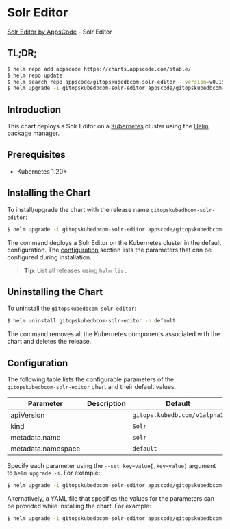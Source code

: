 # Solr Editor

[Solr Editor by AppsCode](https://appscode.com) - Solr Editor

## TL;DR;

```bash
$ helm repo add appscode https://charts.appscode.com/stable/
$ helm repo update
$ helm search repo appscode/gitopskubedbcom-solr-editor --version=v0.15.0
$ helm upgrade -i gitopskubedbcom-solr-editor appscode/gitopskubedbcom-solr-editor -n default --create-namespace --version=v0.15.0
```

## Introduction

This chart deploys a Solr Editor on a [Kubernetes](http://kubernetes.io) cluster using the [Helm](https://helm.sh) package manager.

## Prerequisites

- Kubernetes 1.20+

## Installing the Chart

To install/upgrade the chart with the release name `gitopskubedbcom-solr-editor`:

```bash
$ helm upgrade -i gitopskubedbcom-solr-editor appscode/gitopskubedbcom-solr-editor -n default --create-namespace --version=v0.15.0
```

The command deploys a Solr Editor on the Kubernetes cluster in the default configuration. The [configuration](#configuration) section lists the parameters that can be configured during installation.

> **Tip**: List all releases using `helm list`

## Uninstalling the Chart

To uninstall the `gitopskubedbcom-solr-editor`:

```bash
$ helm uninstall gitopskubedbcom-solr-editor -n default
```

The command removes all the Kubernetes components associated with the chart and deletes the release.

## Configuration

The following table lists the configurable parameters of the `gitopskubedbcom-solr-editor` chart and their default values.

|     Parameter      | Description |                 Default                 |
|--------------------|-------------|-----------------------------------------|
| apiVersion         |             | <code>gitops.kubedb.com/v1alpha1</code> |
| kind               |             | <code>Solr</code>                       |
| metadata.name      |             | <code>solr</code>                       |
| metadata.namespace |             | <code>default</code>                    |


Specify each parameter using the `--set key=value[,key=value]` argument to `helm upgrade -i`. For example:

```bash
$ helm upgrade -i gitopskubedbcom-solr-editor appscode/gitopskubedbcom-solr-editor -n default --create-namespace --version=v0.15.0 --set apiVersion=gitops.kubedb.com/v1alpha1
```

Alternatively, a YAML file that specifies the values for the parameters can be provided while
installing the chart. For example:

```bash
$ helm upgrade -i gitopskubedbcom-solr-editor appscode/gitopskubedbcom-solr-editor -n default --create-namespace --version=v0.15.0 --values values.yaml
```
